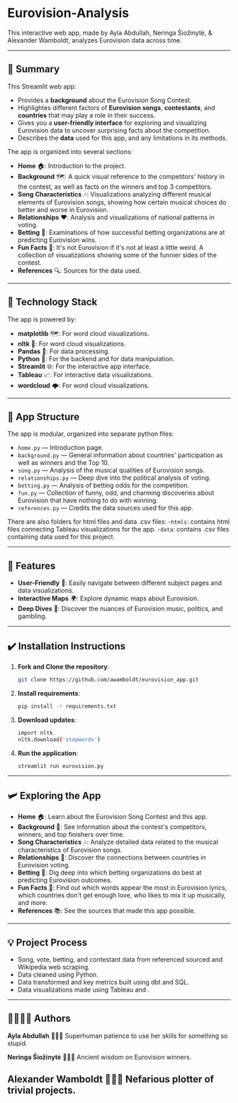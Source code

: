 # Eurovision-Analysis
This interactive web app, made by Ayla Abdullah, Neringa Šiožinytė, & Alexander Wamboldt, analyzes Eurovision data across time.

---

## 🌟 **Summary**

This Streamlit web app:

- Provides a **background** about the Eurovision Song Contest.
- Highlightes different factors of **Eurovision songs**, **contestants**, and **countries** that may play a role in their success.
- Gives you a **user-friendly interface** for exploring and visualizing Eurovision data to uncover surprising facts about the competition.
- Describes the **data** used for this app, and any limitations in its methods.

The app is organized into several sections:

- **Home** 🏠: Introduction to the project.
- **Background** 🗺️: A quick visual reference to the competitors' history in the contest, as well as facts on the winners and top 3 competitors.
- **Song Characteristics** 🎶: Visualizations analyzing different musical elements of Eurovision songs, showing how certain musical choices do better and worse in Eurovision.
- **Relationships** ❤️: Analysis and visualizations of national patterns in voting.
- **Betting** 💸: Examinations of how successful betting organizations are at predicting Eurovision wins.
- **Fun Facts** 🥳: It's not Eurovision if it's not at least a little weird. A collection of visualizations showing some of the funnier sides of the contest.
- **References** 🔍: Sources for the data used.

---

## 🤖 **Technology Stack**

The app is powered by:

- **matplotlib** 🗺️: For word cloud visualizations.
- **nltk** 🧮: For word cloud visualizations.
- **Pandas** 🐼: For data processing.
- **Python** 🐍: For the backend and for data manipulation.
- **Streamlit** 🌐: For the interactive app interface.
- **Tableau** 📈: For interactive data visualizations.
- **wordcloud** 🌩️: For word cloud visualizations.


---

## 📂 **App Structure**

The app is modular, organized into separate python files:

- `home.py` — Introduction page.
- `background.py` — General information about countries' participation as well as winners and the Top 10.
- `song.py` — Analysis of the musical qualities of Eurovision songs.
- `relationships.py` — Deep dive into the political analysis of voting.
- `betting.py` — Analysis of betting odds for the competition.
- `fun.py` — Collection of funny, odd, and charming discoveries about Eurovision that have nothing to do with winning.
- `references.py` — Credits the data sources used for this app.

There are also folders for html files and data .csv files:
-`htmls`: contains html files connecting Tableau visualizations for the app.
-`data`: contains .csv files containing data used for this project.

---

## 🤯 **Features**

- **User-Friendly** 🧭: Easily navigate between different subject pages and data visualizations.
- **Interactive Maps** 🌍: Explore dynamic maps about Eurovision.
- **Deep Dives** 🌊: Discover the nuances of Eurovision music, politics, and gambling.

---

## ✔️ **Installation Instructions**

1. **Fork and Clone the repository**:

   ```bash
   git clone https://github.com/awamboldt/eurovision_app.git
   ```

2. **Install requirements**:

   ```bash
   pip install -r requirements.txt
   ```

3. **Download updates**:
    ```bash
    import nltk
    nltk.download('stopwords')
    ```

4. **Run the application**:

   ```bash
   streamlit run eurovision.py
   ```

---

## 🛩️ **Exploring the App**

- **Home** 🏠: Learn about the Eurovision Song Contest and this app.
- **Background** 🏅: See information about the contest's competitors, winners, and top finishers over time.
- **Song Characteristics** 🎶: Analyze detailed data related to the musical characteristics of Eurovision songs.
- **Relationships** 🤝: Discover the connections between countries in Eurovision voting.
- **Betting** 💸: Dig deep into which betting organizations do best at predicting Eurovision outcomes.
- **Fun Facts** 🤡: Find out which words appear the most in Eurovision lyrics, which countries don't get enough love, who likes to mix it up musically, and more.
- **References** 📚: See the sources that made this app possible.

---

## 💡 **Project Process**

- Song, vote, betting, and contestant data from referenced sourced and Wikipedia web scraping.
- Data cleaned using Python.
- Data transformed and key metrics built using dbt and SQL.
- Data visualizations made using Tableau and .

---

## ✍🏾✍🏻 **Authors**

**Ayla Abdullah** 🦸🏾‍♀️ 
Superhuman patience to use her skills for something so stupid.

**Neringa Šiožinytė** 🧙🏻‍♀️
Ancient wisdom on Eurovision winners.

**Alexander Wamboldt** 🦹🏻‍♂️
Nefarious plotter of trivial projects.
---